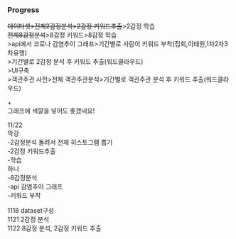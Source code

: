 ### Progress  



~~데이터셋>전체2감정분석>2감정 키워드추출~~>2감정 학습  
  ~~전체8감정분석~~>8감정 키워드>8감정 학습    
  \>api에서 코로나 감염추이 그래프>기간별로 사람이 키워드 부착(집회,이태원,1차2차3차유행)  
  \>기간별로 2감정 분석 후 키워드 추출(워드클라우드)  
  \>UI구축  
  \>객관주관 사전>전체 객관주관분석>기간별로 객관주관 분석 후 키워드 추출(워드클라우드)  




\+  
그래프에 색깔을 넣어도 좋겠네요!  

11/22  
막강  
-2감정분석 돌려서 전체 히스토그램 뽑기  
-2감정 키워드추출  
-학습  
하니  
-8감정분석  
-api 감염추이 그래프  
-키워드 부착  

1118 dataset구성  
1121 2감정 분석  
1122 8감정 분석, 2감정 키워드 추출  
